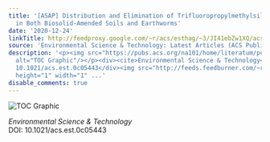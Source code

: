 ```yaml
---
title: '[ASAP] Distribution and Elimination of Trifluoropropylmethylsiloxane Oligomers
  in Both Biosolid-Amended Soils and Earthworms'
date: '2020-12-24'
linkTitle: http://feedproxy.google.com/~r/acs/esthag/~3/JI41ebZw1XQ/acs.est.0c05443
source: 'Environmental Science & Technology: Latest Articles (ACS Publications)'
description: '<p><img src="https://pubs.acs.org/na101/home/literatum/publisher/achs/journals/content/esthag/0/esthag.ahead-of-print/acs.est.0c05443/20201224/images/medium/es0c05443_0005.gif"
  alt="TOC Graphic"/></p><div><cite>Environmental Science & Technology</cite></div><div>DOI:
  10.1021/acs.est.0c05443</div><img src="http://feeds.feedburner.com/~r/acs/esthag/~4/JI41ebZw1XQ"
  height="1" width="1" ...'
disable_comments: true
---
```

<p><img src="https://pubs.acs.org/na101/home/literatum/publisher/achs/journals/content/esthag/0/esthag.ahead-of-print/acs.est.0c05443/20201224/images/medium/es0c05443_0005.gif" alt="TOC Graphic"/></p><div><cite>Environmental Science & Technology</cite></div><div>DOI: 10.1021/acs.est.0c05443</div><img src="http://feeds.feedburner.com/~r/acs/esthag/~4/JI41ebZw1XQ" height="1" width="1" ...